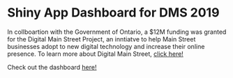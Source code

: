 
# Shiny App Dashboard for DMS 2019 
 
In collboartion with the Government of Ontario, a $12M funding was granted for the Digital Main Street Project, an inntiatve to help Main Street businesses adopt to new digital technology and increase their online presence. To learn more about Digital Main Street, [click here!](https://digitalmainstreet.ca/)

Check out the dashboard [here!](https://sluoo.shinyapps.io/DMS_Summary2019/)







